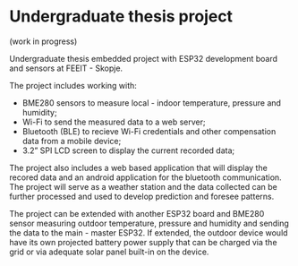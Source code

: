 # Undergraduate thesis project
(work in progress)

Undergraduate thesis embedded project with ESP32 development board and sensors at FEEIT - Skopje. 

The project includes working with:
- BME280 sensors to measure local - indoor temperature, pressure and humidity;
- Wi-Fi to send the measured data to a web server; 
- Bluetooth (BLE) to recieve Wi-Fi credentials and other compensation data from a mobile device;
- 3.2” SPI LCD screen to display the current recorded data;

The project also includes a web based application that will display the recored data and an android application for the bluetooth communication. The project will serve as a weather station and the data collected can be further processed and used to develop prediction and foresee patterns.

The project can be extended with another ESP32 board and BME280 sensor measuring outdoor temperature, pressure and humidity and sending the data to the main - master ESP32. If extended, the outdoor device would have its own projected battery power supply that can be charged via the grid or via adequate solar panel built-in on the device.
